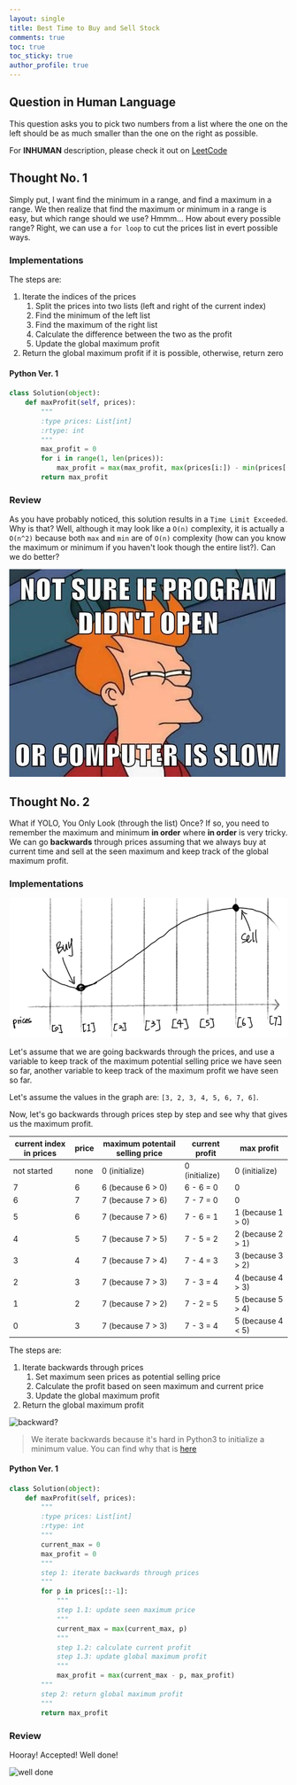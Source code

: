 ```yaml
---
layout: single
title: Best Time to Buy and Sell Stock
comments: true
toc: true
toc_sticky: true
author_profile: true
---
```


## Question in Human Language

This question asks you to pick two numbers from a list where the one on the left should be as much smaller than the one on the right as possible.

For **INHUMAN** description, please check it out on [LeetCode](https://leetcode.com/problems/best-time-to-buy-and-sell-stock/)

## Thought No. 1

Simply put, I want find the minimum in a range, and find a maximum in a range.
We then realize that find the maximum or minimum in a range is easy, but which range should we use?
Hmmm... How about every possible range? Right, we can use a `for loop` to cut the prices list
in evert possible ways.

### Implementations

The steps are:
1. Iterate the indices of the prices
    1. Split the prices into two lists (left and right of the current index)
    2. Find the minimum of the left list
    3. Find the maximum of the right list
    4. Calculate the difference between the two as the profit
    5. Update the global maximum profit
2. Return the global maximum profit if it is possible, otherwise, return zero

#### Python Ver. 1

```python
class Solution(object):
    def maxProfit(self, prices):
        """
        :type prices: List[int]
        :rtype: int
        """
        max_profit = 0
        for i in range(1, len(prices)):
            max_profit = max(max_profit, max(prices[i:]) - min(prices[:i]))
        return max_profit
```

### Review

As you have probably noticed, this solution results in a `Time Limit Exceeded`. Why is that?
Well, although it may look like a `O(n)` complexity, it is actually a `O(n^2)` because both
`max` and `min` are of `O(n)` complexity (how can you know the maximum or minimum if you haven't
look though the entire list?). Can we do better?

![program too slow](./asset/program-too-slow.jpg)

## Thought No. 2

What if YOLO, You Only Look (through the list) Once? If so, you need to remember the maximum
and minimum **in order** where **in order** is very tricky. We can go **backwards** through prices
assuming that we always buy at current time and sell at the seen maximum and keep track of the
global maximum profit.

### Implementations

![prices as a graph](./asset/prices_as_a_graph.png)

Let's assume that we are going backwards through the prices, and use a variable to keep track of the
maximum potential selling price we have seen so far, another variable to keep track of the maximum
profit we have seen so far.

Let's assume the values in the graph are: `[3, 2, 3, 4, 5, 6, 7, 6]`.

Now, let's go backwards through prices step by step and see why that gives us the maximum profit.

| current index in prices | price | maximum potentail selling price | current profit | max profit        |
| ----------------------- | ----- | ------------------------------- | -------------- | ----------------- |
| not started             | none  | 0 (initialize)                  | 0 (initialize) | 0 (initialize)    |
| 7                       | 6     | 6 (because 6 > 0)               | 6 - 6 = 0      | 0                 |
| 6                       | 7     | 7 (because 7 > 6)               | 7 - 7 = 0      | 0                 |
| 5                       | 6     | 7 (because 7 > 6)               | 7 - 6 = 1      | 1 (because 1 > 0) |
| 4                       | 5     | 7 (because 7 > 5)               | 7 - 5 = 2      | 2 (because 2 > 1) |
| 3                       | 4     | 7 (because 7 > 4)               | 7 - 4 = 3      | 3 (because 3 > 2) |
| 2                       | 3     | 7 (because 7 > 3)               | 7 - 3 = 4      | 4 (because 4 > 3) |
| 1                       | 2     | 7 (because 7 > 2)               | 7 - 2 = 5      | 5 (because 5 > 4) |
| 0                       | 3     | 7 (because 7 > 3)               | 7 - 3 = 4      | 5 (because 4 < 5) |

The steps are:
1. Iterate backwards through prices
    1. Set maximum seen prices as potential selling price
    2. Calculate the profit based on seen maximum and current price
    3. Update the global maximum profit
2. Return the global maximum profit

![backward?](https://media.giphy.com/media/638KU8suvbVGo/giphy.gif)

> We iterate backwards because it's hard in Python3 to initialize a minimum value.
> You can find why that is [here](https://stackoverflow.com/questions/7604966/maximum-and-minimum-values-for-ints)

#### Python Ver. 1

```python
class Solution(object):
    def maxProfit(self, prices):
        """
        :type prices: List[int]
        :rtype: int
        """
        current_max = 0
        max_profit = 0
        """
        step 1: iterate backwards through prices
        """
        for p in prices[::-1]:
            """
            step 1.1: update seen maximum price
            """
            current_max = max(current_max, p)
            """
            step 1.2: calculate current profit
            step 1.3: update global maximum profit
            """
            max_profit = max(current_max - p, max_profit)
        """
        step 2: return global maximum profit
        """
        return max_profit
```

### Review

Hooray! Accepted! Well done!

![well done](https://media.giphy.com/media/vFKqnCdLPNOKc/giphy.gif)